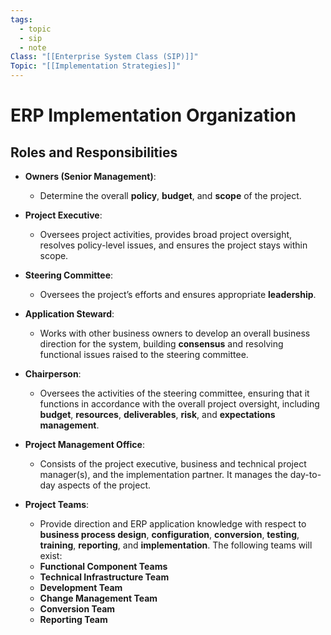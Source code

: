 ```yaml
---
tags:
  - topic
  - sip
  - note
Class: "[[Enterprise System Class (SIP)]]"
Topic: "[[Implementation Strategies]]"
---
```


# ERP Implementation Organization

## Roles and Responsibilities

- **Owners (Senior Management)**:
    
    - Determine the overall **policy**, **budget**, and **scope** of the project.
- **Project Executive**:
    
    - Oversees project activities, provides broad project oversight, resolves policy-level issues, and ensures the project stays within scope.
- **Steering Committee**:
    
    - Oversees the project’s efforts and ensures appropriate **leadership**.
- **Application Steward**:
    
    - Works with other business owners to develop an overall business direction for the system, building **consensus** and resolving functional issues raised to the steering committee.
- **Chairperson**:
    
    - Oversees the activities of the steering committee, ensuring that it functions in accordance with the overall project oversight, including **budget**, **resources**, **deliverables**, **risk**, and **expectations management**.
- **Project Management Office**:
    
    - Consists of the project executive, business and technical project manager(s), and the implementation partner. It manages the day-to-day aspects of the project.

- **Project Teams**:
    - Provide direction and ERP application knowledge with respect to **business process design**, **configuration**, **conversion**, **testing**, **training**, **reporting**, and **implementation**. The following teams will exist:
    - **Functional Component Teams**
    - **Technical Infrastructure Team**
    - **Development Team**
    - **Change Management Team**
    - **Conversion Team**
    - **Reporting Team**


